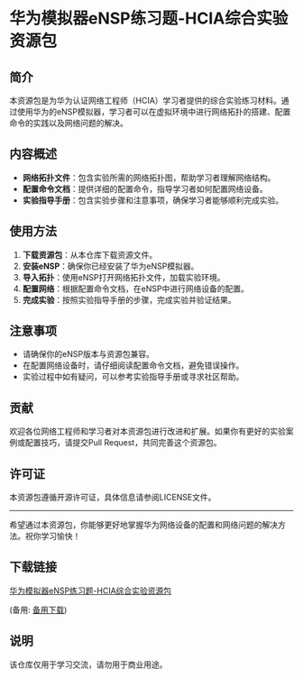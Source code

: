 # 华为模拟器eNSP练习题-HCIA综合实验资源包

## 简介

本资源包是为华为认证网络工程师（HCIA）学习者提供的综合实验练习材料。通过使用华为的eNSP模拟器，学习者可以在虚拟环境中进行网络拓扑的搭建、配置命令的实践以及网络问题的解决。

## 内容概述

- **网络拓扑文件**：包含实验所需的网络拓扑图，帮助学习者理解网络结构。
- **配置命令文档**：提供详细的配置命令，指导学习者如何配置网络设备。
- **实验指导手册**：包含实验步骤和注意事项，确保学习者能够顺利完成实验。

## 使用方法

1. **下载资源包**：从本仓库下载资源文件。
2. **安装eNSP**：确保你已经安装了华为eNSP模拟器。
3. **导入拓扑**：使用eNSP打开网络拓扑文件，加载实验环境。
4. **配置网络**：根据配置命令文档，在eNSP中进行网络设备的配置。
5. **完成实验**：按照实验指导手册的步骤，完成实验并验证结果。

## 注意事项

- 请确保你的eNSP版本与资源包兼容。
- 在配置网络设备时，请仔细阅读配置命令文档，避免错误操作。
- 实验过程中如有疑问，可以参考实验指导手册或寻求社区帮助。

## 贡献

欢迎各位网络工程师和学习者对本资源包进行改进和扩展。如果你有更好的实验案例或配置技巧，请提交Pull Request，共同完善这个资源包。

## 许可证

本资源包遵循开源许可证，具体信息请参阅LICENSE文件。

---

希望通过本资源包，你能够更好地掌握华为网络设备的配置和网络问题的解决方法。祝你学习愉快！

## 下载链接
[华为模拟器eNSP练习题-HCIA综合实验资源包](https://pan.quark.cn/s/ece0059b8e49) 

(备用: [备用下载](https://pan.baidu.com/s/1smc00bvB5FZEj_9_FMcoYw?pwd=1234))

## 说明

该仓库仅用于学习交流，请勿用于商业用途。

